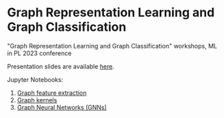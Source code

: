 # Graph Representation Learning and Graph Classification

"Graph Representation Learning and Graph Classification" workshops, ML in PL 2023 conference

Presentation slides are available [here](https://github.com/j-adamczyk/graph_representation_learning_workshops/blob/master/presentation_slides.pdf).

Jupyter Notebooks:
1. [Graph feature extraction](https://colab.research.google.com/github/j-adamczyk/graph_representation_learning_workshops/blob/master/01_graph_feature_extraction.ipynb)
2. [Graph kernels](https://colab.research.google.com/github/j-adamczyk/graph_representation_learning_workshops/blob/master/02_graph_kernels.ipynb)
3. [Graph Neural Networks (GNNs)](https://colab.research.google.com/github/j-adamczyk/graph_representation_learning_workshops/blob/master/03_graph_neural_networks.ipynb)
